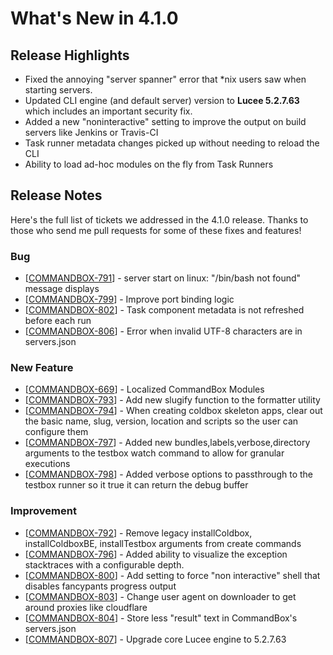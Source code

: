 # What's New in 4.1.0

## Release Highlights

* Fixed the annoying "server spanner" error that \*nix users saw when starting servers.
* Updated CLI engine \(and default server\) version to **Lucee 5.2.7.63** which includes an important security fix.
* Added a new "noninteractive" setting to improve the output on build servers like Jenkins or Travis-CI
* Task runner metadata changes picked up without needing to reload the CLI
* Ability to load ad-hoc modules on the fly from Task Runners

## Release Notes

Here's the full list of tickets we addressed in the 4.1.0 release.  Thanks to those who send me pull requests for some of these fixes and features!

### Bug

* \[[COMMANDBOX-791](https://ortussolutions.atlassian.net/browse/COMMANDBOX-791)\] - server start on linux: "/bin/bash not found" message displays
* \[[COMMANDBOX-799](https://ortussolutions.atlassian.net/browse/COMMANDBOX-799)\] - Improve port binding logic
* \[[COMMANDBOX-802](https://ortussolutions.atlassian.net/browse/COMMANDBOX-802)\] - Task component metadata is not refreshed before each run
* \[[COMMANDBOX-806](https://ortussolutions.atlassian.net/browse/COMMANDBOX-806)\] - Error when invalid UTF-8 characters are in servers.json

### New Feature

* \[[COMMANDBOX-669](https://ortussolutions.atlassian.net/browse/COMMANDBOX-669)\] - Localized CommandBox Modules
* \[[COMMANDBOX-793](https://ortussolutions.atlassian.net/browse/COMMANDBOX-793)\] - Add new slugify function to the formatter utility
* \[[COMMANDBOX-794](https://ortussolutions.atlassian.net/browse/COMMANDBOX-794)\] - When creating coldbox skeleton apps, clear out the basic name, slug, version, location and scripts so the user can configure them
* \[[COMMANDBOX-797](https://ortussolutions.atlassian.net/browse/COMMANDBOX-797)\] - Added new bundles,labels,verbose,directory arguments to the testbox watch command to allow for granular executions
* \[[COMMANDBOX-798](https://ortussolutions.atlassian.net/browse/COMMANDBOX-798)\] - Added verbose options to passthrough to the testbox runner so it true it can return the debug buffer

### Improvement

* \[[COMMANDBOX-792](https://ortussolutions.atlassian.net/browse/COMMANDBOX-792)\] - Remove legacy installColdbox, installColdboxBE, installTestbox arguments from create commands
* \[[COMMANDBOX-796](https://ortussolutions.atlassian.net/browse/COMMANDBOX-796)\] - Added ability to visualize the exception stacktraces with a configurable depth.
* \[[COMMANDBOX-800](https://ortussolutions.atlassian.net/browse/COMMANDBOX-800)\] - Add setting to force "non interactive" shell that disables fancypants progress output
* \[[COMMANDBOX-803](https://ortussolutions.atlassian.net/browse/COMMANDBOX-803)\] - Change user agent on downloader to get around proxies like cloudflare
* \[[COMMANDBOX-804](https://ortussolutions.atlassian.net/browse/COMMANDBOX-804)\] - Store less "result" text in CommandBox's servers.json
* \[[COMMANDBOX-807](https://ortussolutions.atlassian.net/browse/COMMANDBOX-807)\] - Upgrade core Lucee engine to 5.2.7.63

